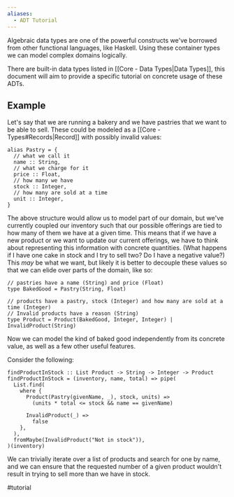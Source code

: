 ```yaml
---
aliases:
  - ADT Tutorial
---
```

Algebraic data types are one of the powerful constructs we've borrowed from other functional languages, like Haskell. Using these container types we can model complex domains logically.

There are built-in data types listed in [[Core - Data Types|Data Types]], this document will aim to provide a specific tutorial on concrete usage of these ADTs.
## Example

Let's say that we are running a bakery and we have pastries that we want to be able to sell. These could be modeled as a [[Core - Types#Records|Record]] with possibly invalid values:

```
alias Pastry = {
  // what we call it
  name :: String,
  // what we charge for it
  price :: Float,
  // how many we have
  stock :: Integer,
  // how many are sold at a time
  unit :: Integer,
} 
```

The above structure would allow us to model part of our domain, but we've currently coupled our inventory such that our possible offerings are tied to how many of them we have at a given time. This means that if we have a new product or we want to update our current offerings, we have to think about representing this information with concrete quantities. (What happens if I have one cake in stock and I try to sell two? Do I have a negative value?) This _may_ be what we want, but likely it is better to decouple these values so that we can elide over parts of the domain, like so:

```
// pastries have a name (String) and price (Float)
type BakedGood = Pastry(String, Float)

// products have a pastry, stock (Integer) and how many are sold at a time (Integer)
// Invalid products have a reason (String)
type Product = Product(BakedGood, Integer, Integer) | InvalidProduct(String)
```

Now we can model the kind of baked good independently from its concrete value, as well as a few other useful features.

Consider the following:

```
findProductInStock :: List Product -> String -> Integer -> Product
findProductInStock = (inventory, name, total) => pipe(
  List.find(
    where {
      Product(Pastry(givenName, _), stock, units) =>
        (units * total <= stock && name == givenName)

      InvalidProduct(_) =>
        false
    },
  ),
  fromMaybe(InvalidProduct("Not in stock")),
)(inventory)

```

We can trivially iterate over a list of products and search for one by name, and we can ensure that the requested number of a given product wouldn't result in trying to sell more than we have in stock.

#tutorial